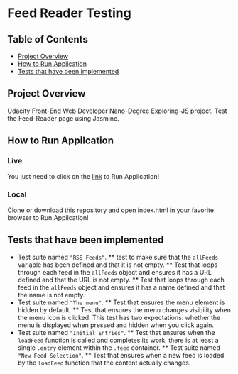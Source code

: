 # Feed Reader Testing

## Table of Contents

* [Project Overview](#project_overview)
* [How to Run Appilcation](#how_to_run_appilcation)
* [Tests that have been implemented](#tests_that_have_been_implemented)

## Project Overview

Udacity Front-End Web Developer Nano-Degree Exploring-JS project. Test the Feed-Reader page using Jasmine.

## How to Run Appilcation

### Live

You just need to click on the [link](https://guschins.github.io/frontend-nanodegree-feedreader/) to Run Appilcation!

### Loсal

Clone or download this repository and open index.html in your favorite browser to Run Appilcation!

## Tests that have been implemented

* Test suite named `"RSS Feeds"`.
** test to make sure that the `allFeeds` variable has been defined and that it is not empty.
** Test that loops through each feed in the `allFeeds` object and ensures it has a URL defined and that the URL is not empty.
** Test that loops through each feed in the `allFeeds` object and ensures it has a name defined and that the name is not empty.
* Test suite named `"The menu"`.
** Test that ensures the menu element is hidden by default.
** Test that ensures the menu changes visibility when the menu icon is clicked. This test has two expectations: whether the menu is displayed when pressed and hidden when you click again.
* Test suite named `"Initial Entries"`.
** Test that ensures when the `loadFeed` function is called and completes its work, there is at least a single `.entry` element within the `.feed` container.
** Test suite named `"New Feed Selection"`.
** Test that ensures when a new feed is loaded by the `loadFeed` function that the content actually changes.